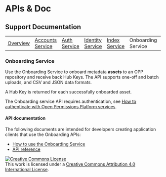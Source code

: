 # APIs & Doc

## Support Documentation

|||||||||||
|----|---|---|---|---|---|---|---|---|---|
|[Overview](index.md) | [Accounts Service](account-toc.md) | [Auth Service](auth-toc.md) | [Identity Service](identity-toc.md) | [Index Service](index-toc.md) | Onboarding Service | [Query Service](query-toc.md) | [Repository Service](repository-toc.md) | [Resolution Service](resolution-toc.md) |  [Transformation Service](transformation-toc.md) |

### Onboarding Service

Use the Onboarding Service to onboard metadata **assets** to an OPP
repository and receive back Hub Keys. The API supports one-off and
batch uploads, and CSV and JSON data formats.

A Hub Key is returned for each successfully onboarded asset.

The Onboarding service API requires authentication, see
[How to authenticate with Open Permissions Platform services](https://github.com/openpermissions/auth-srv/blob/master/documents/markdown/how-to-auth.md).

#### API documentation

The following documents are intended for developers creating
application clients that use the Onboarding APIs:

+ [How to use the Onboarding Service](https://github.com/openpermissions/onboarding-srv/blob/master/documents/markdown/how-to-onboard.md)
+ [API reference](https://github.com/openpermissions/onboarding-srv/blob/master/documents/apiary/api.md)

<!-- Copyright Notice -->
<a rel="license" href="http://creativecommons.org/licenses/by/4.0/"><img alt="Creative Commons License" style="border-width:0" src="https://i.creativecommons.org/l/by/4.0/80x15.png" /></a><br />This work is licensed under a <a rel="license" href="http://creativecommons.org/licenses/by/4.0/">Creative Commons Attribution 4.0 International License</a>.

